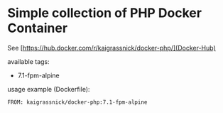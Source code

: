 # Simple collection of PHP Docker Container

See [https://hub.docker.com/r/kaigrassnick/docker-php/](Docker-Hub)

available tags:
- 7.1-fpm-alpine

usage example (Dockerfile):
```
FROM: kaigrassnick/docker-php:7.1-fpm-alpine
```
